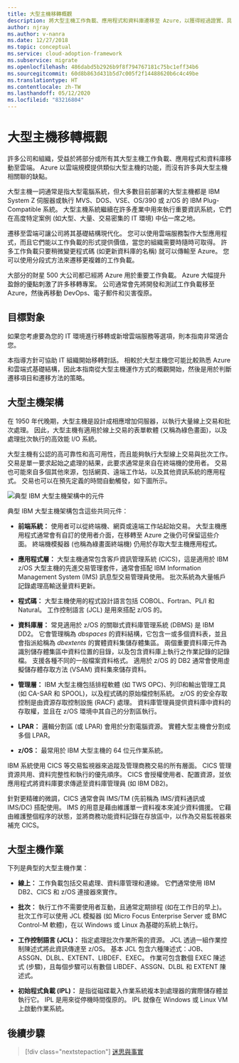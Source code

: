 ```yaml
---
title: 大型主機移轉概觀
description: 將大型主機工作負載、應用程式和資料庫遷移至 Azure，以獲得經過證實、具有高可用性且可調整的基礎結構，而不必承受許多大型主機的缺點。
author: njray
ms.author: v-nanra
ms.date: 12/27/2018
ms.topic: conceptual
ms.service: cloud-adoption-framework
ms.subservice: migrate
ms.openlocfilehash: 486dabd5b2926b9f8f794767181c75bc1eff34b6
ms.sourcegitcommit: 60d8b863d431b5d7c005f2f14488620b6c4c49be
ms.translationtype: HT
ms.contentlocale: zh-TW
ms.lasthandoff: 05/12/2020
ms.locfileid: "83216804"
---
```

<!-- cSpell:ignore nanra njray dbspaces dbextents VSAM RACF LPARS ASSGN DLBL EXTENT LIBDEF EXEC IPLs -->

# <a name="mainframe-migration-overview"></a>大型主機移轉概觀

許多公司和組織，受益於將部分或所有其大型主機工作負載、應用程式和資料庫移動至雲端。 Azure 以雲端規模提供類似大型主機的功能，而沒有許多與大型主機相關聯的缺點。

大型主機一詞通常是指大型電腦系統，但大多數目前部署的大型主機都是 IBM System Z 伺服器或執行 MVS、DOS、VSE、OS/390 或 z/OS 的 IBM Plug-Compatible 系統。 大型主機系統繼續在許多產業中用來執行重要資訊系統，它們在高度特定案例 (如大型、大量、交易密集的 IT 環境) 中佔一席之地。

遷移至雲端可讓公司將其基礎結構現代化。 您可以使用雲端服務製作大型應用程式，而且它們能以工作負載的形式提供價值，當您的組織需要時隨時可取得。 許多工作負載只要稍微變更程式碼 (如更新資料庫的名稱) 就可以傳輸至 Azure。 您可以使用分段式方法來遷移更複雜的工作負載。

大部分的財星 500 大公司都已經將 Azure 用於重要工作負載。 Azure 大幅提升盈餘的優點刺激了許多移轉專案。 公司通常會先將開發和測試工作負載移至 Azure，然後再移動 DevOps、電子郵件和災害復原。

## <a name="intended-audience"></a>目標對象

如果您考慮要為您的 IT 環境進行移轉或新增雲端服務等選項，則本指南非常適合您。

本指導方針可協助 IT 組織開始移轉對話。 相較於大型主機您可能比較熟悉 Azure 和雲端式基礎結構，因此本指南從大型主機運作方式的概觀開始，然後是用於判斷遷移項目和遷移方法的策略。

## <a name="mainframe-architecture"></a>大型主機架構

在 1950 年代晚期，大型主機是設計成相應增加伺服器，以執行大量線上交易和批次處理。 因此，大型主機有適用於線上交易的表單軟體 (又稱為綠色畫面)，以及處理批次執行的高效能 I/O 系統。

大型主機有公認的高可靠性和高可用性，而且能夠執行大型線上交易與批次工作。 交易是單一要求起始之處理的結果，此要求通常是來自在終端機的使用者。 交易也可能來自多個其他來源，包括網頁、遠端工作站，以及其他資訊系統的應用程式。 交易也可以在預先定義的時間自動觸發，如下圖所示。

![典型 IBM 大型主機架構中的元件](../../_images/mainframe-migration/mainframe-architecture.png)

典型 IBM 大型主機架構包含這些共同元件：

- **前端系統：** 使用者可以從終端機、網頁或遠端工作站起始交易。 大型主機應用程式通常會有自訂的使用者介面，在移轉至 Azure 之後仍可保留這些介面。 終端機模擬器 (也稱為綠畫面終端機) 仍用於存取大型主機應用程式。

- **應用程式層：** 大型主機通常包含客戶資訊管理系統 (CICS)，這是適用於 IBM z/OS 大型主機的先進交易管理套件，通常會搭配 IBM Information Management System (IMS) 訊息型交易管理員使用。 批次系統為大量帳戶記錄處理高輸送量資料更新。

- **程式碼：** 大型主機使用的程式設計語言包括 COBOL、Fortran、PL/I 和 Natural。 工作控制語言 (JCL) 是用來搭配 z/OS 的。

- **資料庫層：** 常見適用於 z/OS 的關聯式資料庫管理系統 (DBMS) 是 IBM DD2。 它會管理稱為 _dbspaces_ 的資料結構，它包含一或多個資料表，並且會指派給稱為 _dbextents_ 的實體資料集儲存體集區。 兩個重要資料庫元件為識別儲存體集區中資料位置的目錄，以及包含資料庫上執行之作業記錄的記錄檔。 支援各種不同的一般檔案資料格式。 適用於 z/OS 的 DB2 通常會使用虛擬儲存體存取方法 (VSAM) 資料集來儲存資料。

- **管理層：** IBM 大型主機包括排程軟體 (如 TWS OPC)、列印和輸出管理工具 (如 CA-SAR 和 SPOOL)，以及程式碼的原始檔控制系統。 z/OS 的安全存取控制是由資源存取控制設施 (RACF) 處理。 資料庫管理員提供資料庫中資料的存取權，並且在 z/OS 環境中其自己的分割區執行。

- **LPAR：** 邏輯分割區 (或 LPAR) 會用於分割電腦資源。 實體大型主機會分割成多個 LPAR。

- **z/OS：** 最常用於 IBM 大型主機的 64 位元作業系統。

IBM 系統使用 CICS 等交易監視器來追蹤及管理商務交易的所有層面。 CICS 管理資源共用、資料完整性和執行的優先順序。 CICS 會授權使用者、配置資源，並依應用程式將資料庫要求傳遞至資料庫管理員 (如 IBM DB2)。

針對更精確的微調，CICS 通常會與 IMS/TM (先前稱為 IMS/資料通訊或 IMS/DC) 搭配使用。 IMS 的用意是藉由維護單一資料複本來減少資料備援。 它藉由維護整個程序的狀態，並將商務功能資料記錄在存放區中，以作為交易監視器來補充 CICS。

## <a name="mainframe-operations"></a>大型主機作業

下列是典型的大型主機作業：

- **線上：** 工作負載包括交易處理、資料庫管理和連線。 它們通常使用 IBM DB2、CICS 和 z/OS 連接器來實作。

- **批次：** 執行工作不需要使用者互動，且通常定期排程 (如在工作日的早上)。 批次工作可以使用 JCL 模擬器 (如 Micro Focus Enterprise Server 或 BMC Control-M 軟體)，在以 Windows 或 Linux 為基礎的系統上執行。

- **工作控制語言 (JCL)：** 指定處理批次作業所需的資源。 JCL 透過一組作業控制陳述式將此資訊傳達至 z/OS。 基本 JCL 包含六種陳述式：JOB、ASSGN、DLBL、EXTENT、LIBDEF、EXEC。 作業可包含數個 EXEC 陳述式 (步驟)，且每個步驟可以有數個 LIBDEF、ASSGN、DLBL 和 EXTENT 陳述式。

- **初始程式負載 (IPL)：** 是指從磁碟載入作業系統複本到處理器的實際儲存體並執行它。 IPL 是用來從停機時間復原的。 IPL 就像在 Windows 或 Linux VM 上啟動作業系統。

## <a name="next-steps"></a>後續步驟

> [!div class="nextstepaction"]
> [迷思與事實](./myths-and-facts.md)
